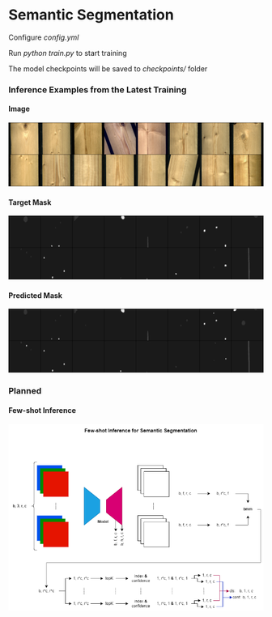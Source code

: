 # Semantic Segmentation
Configure *config.yml*

Run *python train.py* to start training

The model checkpoints will be saved to *checkpoints/* folder

### Inference Examples from the Latest Training

#### Image
![image](./inference_examples/image.png)
#### Target Mask
![mask](./inference_examples/mask.png)
#### Predicted Mask
![pred](./inference_examples/pred.png)

### Planned
#### Few-shot Inference
![fewshot_segmentation_inference](fewshot_segmentation_inference.png)
